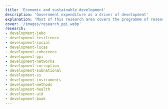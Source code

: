 ```yaml
---
title: 'Economic and sustainable development'
description: 'Government expenditure as a driver of development'
explanation: 'Most of this research area covers the programme of research called Policy Priority Inference (PPI). This work focuses on the importance of government expenditure as a driving force of development. While growing this work stream, we have studied various critical problems of development, such as aid effectiveness, the role of public governance, the quantification of policy coherence, policy resilience, financing subnational development, and achieving equitable health outcomes. Much of this work has been accompanied by policy projects in collaboration with organisations such as the United Nations Development Programme and the World Bank. In addition, the PPI toolkit has been used by national and subnational governments around the world. If you wish to learn more about the policy side of this research area and the analytic tools it has produced, please visit the official PPI website at [policypriority.org](https://policypriority.org).'
cover: '/images/research_ppi.webp'
research:
- development-jebo
- development-resilience
- development-social
- development-lucas
- development-coherence
- development-ppi
- development-networks
- development-corruption
- development-subnational
- development-ss
- development-instruments
- development-methods
- development-health
- development-aid
- development-book
---
```


